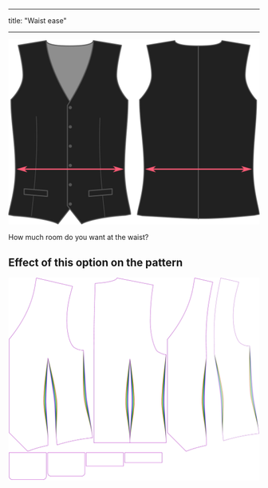 - - -
title: "Waist ease"
- - -

![Waist ease](waistease.svg)

How much room do you want at the waist?

## Effect of this option on the pattern

![This image shows the effect of this option by superimposing several variants that have a different value for this option](wahid_waistease_sample.svg "Effect of this option on the pattern")
